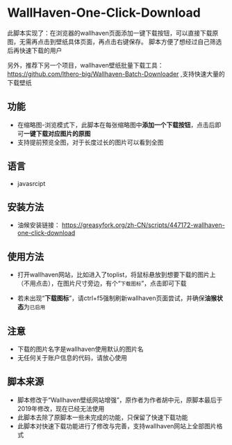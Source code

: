 # WallHaven-One-Click-Download
此脚本实现了：在浏览器的wallhaven页面添加一键下载按钮，可以直接下载原图，无需再点击到壁纸具体页面，再点击右键保存。
脚本方便了想经过自己筛选后再快速下载的用户
 
另外，推荐下另一个项目，wallhaven壁纸批量下载工具：https://github.com/lthero-big/Wallhaven-Batch-Downloader  ,支持快速大量的下载壁纸



## 功能

* 在缩略图-浏览模式下，此脚本在每张缩略图中**添加一个下载按钮**，点击后即可**一键下载对应图片的原图**
* 支持提前预览全图，对于长度过长的图片可以看到全图
 
 

## 语言

* javasrcipt

  

## 安装方法

* 油候安装链接： https://greasyfork.org/zh-CN/scripts/447172-wallhaven-one-click-download  




## 使用方法

* 打开wallhaven网站，比如进入了toplist，将鼠标悬放到想要下载的图片上（不用点击），在图片尺寸旁边，有个“`下载图标`”，点击即可下载

* 若未出现“**下载图标**”，请ctrl+f5强制刷新wallhaven页面尝试，并确保**油猴状态**为`已启用`




## 注意

* 下载的图片名字是wallhaven使用默认的图片名
* 无任何关于账户信息的代码，请放心使用
   


## 脚本来源

* 脚本修改于“Wallhaven壁纸网站增强”，原作者为作者胡中元，原脚本最后于2019年修改，现在已经无法使用
* 此脚本去除了原脚本一些未完成的功能，只保留了快速下载功能
* 此脚本对快速下载功能进行了修改与完善，支持wallhaven网站上全部图片格式
